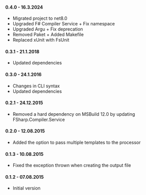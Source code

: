 #### 0.4.0 - 16.3.2024
* Migrated project to net8.0
* Upgraded F# Compiler Service + Fix namespace
* Upgraded Argu + Fix deprecation
* Removed Paket + Added Makefile
* Replaced xUnit with FsUnit

#### 0.3.1 - 21.1.2018
* Updated dependencies

#### 0.3.0 - 24.1.2016
* Changes in CLI syntax
* Updated dependencies

#### 0.2.1 - 24.12.2015
* Removed a hard dependency on MSBuild 12.0 by updating FSharp.Compiler.Service

#### 0.2.0 - 12.08.2015
* Added the option to pass multiple templates to the processor

#### 0.1.3 - 10.08.2015
* Fixed the exception thrown when creating the output file

#### 0.1.2 - 07.08.2015
* Initial version